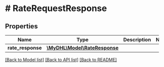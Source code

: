 # # RateRequestResponse

## Properties

Name | Type | Description | Notes
------------ | ------------- | ------------- | -------------
**rate_response** | [**\MyDHL\Model\RateResponse**](RateResponse.md) |  |

[[Back to Model list]](../../README.md#models) [[Back to API list]](../../README.md#endpoints) [[Back to README]](../../README.md)
